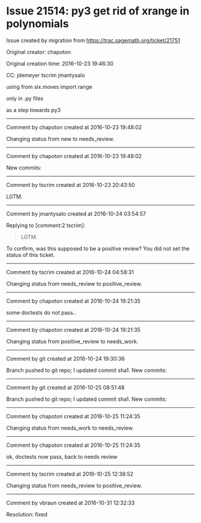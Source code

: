 # Issue 21514: py3 get rid of xrange in polynomials

Issue created by migration from https://trac.sagemath.org/ticket/21751

Original creator: chapoton

Original creation time: 2016-10-23 19:46:30

CC:  jdemeyer tscrim jmantysalo

using from six.moves import range

only in .py files

as a step towards py3


---

Comment by chapoton created at 2016-10-23 19:48:02

Changing status from new to needs_review.


---

Comment by chapoton created at 2016-10-23 19:48:02

New commits:


---

Comment by tscrim created at 2016-10-23 20:43:50

LGTM.


---

Comment by jmantysalo created at 2016-10-24 03:54:57

Replying to [comment:2 tscrim]:
> LGTM.

To confirm, was this supposed to be a positive review? You did not set the status of this ticket.


---

Comment by tscrim created at 2016-10-24 04:58:31

Changing status from needs_review to positive_review.


---

Comment by chapoton created at 2016-10-24 19:21:35

some doctests do not pass..


---

Comment by chapoton created at 2016-10-24 19:21:35

Changing status from positive_review to needs_work.


---

Comment by git created at 2016-10-24 19:30:36

Branch pushed to git repo; I updated commit sha1. New commits:


---

Comment by git created at 2016-10-25 08:51:48

Branch pushed to git repo; I updated commit sha1. New commits:


---

Comment by chapoton created at 2016-10-25 11:24:35

Changing status from needs_work to needs_review.


---

Comment by chapoton created at 2016-10-25 11:24:35

ok, doctests now pass, back to needs review


---

Comment by tscrim created at 2016-10-25 12:38:52

Changing status from needs_review to positive_review.


---

Comment by vbraun created at 2016-10-31 12:32:33

Resolution: fixed
